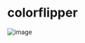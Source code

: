 # colorflipper
![image](https://user-images.githubusercontent.com/26018702/145141689-8cbb035a-e1bd-4c33-86ae-c063fa10c5f4.png)

